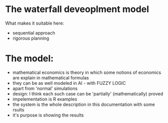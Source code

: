 # The waterfall deveoplment model

What makes it suitable here:

* sequential approach
* rigorous planning
    

# The model:

* mathematical economics is theory in which some notions of economics are explain in mathematical formulas
* they can be as well modeled in AI - with FUZZY LOGIC
* apart from 'normal' simulations
* design: I think each such case can be 'partially' (mathematically) proved
* impelementation is R examples
* the system is the whole description in this documentation with some rsults
* it's purpose is showing the results
